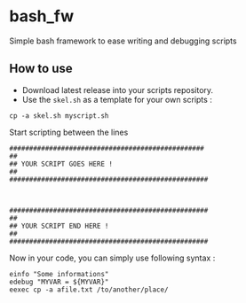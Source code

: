 # bash_fw

Simple bash framework to ease writing and debugging scripts

## How to use

  * Download latest release into your scripts repository.
  * Use the `skel.sh` as a template for your own scripts :

```console
cp -a skel.sh myscript.sh
```

Start scripting between the lines
```shell
#################################################
##
## YOUR SCRIPT GOES HERE !
##
##################################################



##################################################
##
## YOUR SCRIPT END HERE !
##
##################################################
```

Now in your code, you can simply use following syntax :

```shell
einfo "Some informations"
edebug "MYVAR = ${MYVAR}"
eexec cp -a afile.txt /to/another/place/
```


